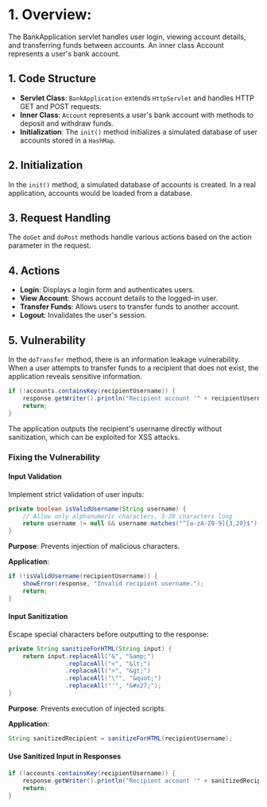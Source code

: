 # 1. Overview:
The BankApplication servlet handles user login, viewing account details, and transferring funds between accounts.
An inner class Account represents a user's bank account.

## 1. Code Structure

- **Servlet Class**: `BankApplication` extends `HttpServlet` and handles HTTP GET and POST requests.
- **Inner Class**: `Account` represents a user's bank account with methods to deposit and withdraw funds.
- **Initialization**: The `init()` method initializes a simulated database of user accounts stored in a `HashMap`.

## 2. Initialization

In the `init()` method, a simulated database of accounts is created.
In a real application, accounts would be loaded from a database.

## 3. Request Handling

The `doGet` and `doPost` methods handle various actions based on the action parameter in the request.

## 4. Actions

- **Login**: Displays a login form and authenticates users.
- **View Account**: Shows account details to the logged-in user.
- **Transfer Funds**: Allows users to transfer funds to another account.
- **Logout**: Invalidates the user's session.

## 5. Vulnerability

In the `doTransfer` method, there is an information leakage vulnerability.
When a user attempts to transfer funds to a recipient that does not exist, the application reveals sensitive information.

```java
if (!accounts.containsKey(recipientUsername)) {
    response.getWriter().println("Recipient account '" + recipientUsername + "' does not exist.");
    return;
}
```

The application outputs the recipient's username directly without sanitization, which can be exploited for XSS attacks.

### Fixing the Vulnerability

#### Input Validation

Implement strict validation of user inputs:

```java
private boolean isValidUsername(String username) {
    // Allow only alphanumeric characters, 3-20 characters long
    return username != null && username.matches("^[a-zA-Z0-9]{3,20}$");
}
```

**Purpose**: Prevents injection of malicious characters.

**Application**:

```java
if (!isValidUsername(recipientUsername)) {
    showError(response, "Invalid recipient username.");
    return;
}
```

#### Input Sanitization

Escape special characters before outputting to the response:

```java
private String sanitizeForHTML(String input) {
    return input.replaceAll("&", "&amp;")
                .replaceAll("<", "&lt;")
                .replaceAll(">", "&gt;")
                .replaceAll("\"", "&quot;")
                .replaceAll("'", "&#x27;");
}
```

**Purpose**: Prevents execution of injected scripts.

**Application**:

```java
String sanitizedRecipient = sanitizeForHTML(recipientUsername);
```

#### Use Sanitized Input in Responses

```java
if (!accounts.containsKey(recipientUsername)) {
    response.getWriter().println("Recipient account '" + sanitizedRecipient + "' does not exist.");
    return;
}
```
